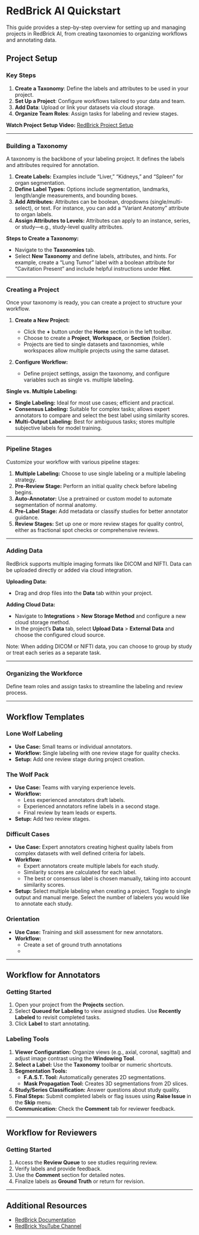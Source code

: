 # RedBrick AI Quickstart

This guide provides a step-by-step overview for setting up and managing projects in RedBrick AI, from creating taxonomies to organizing workflows and annotating data.

## Project Setup

### Key Steps
1. **Create a Taxonomy**: Define the labels and attributes to be used in your project.
2. **Set Up a Project**: Configure workflows tailored to your data and team.
3. **Add Data**: Upload or link your datasets via cloud storage.
4. **Organize Team Roles**: Assign tasks for labeling and review stages.

**Watch Project Setup Video:** [RedBrick Project Setup](https://www.youtube.com/watch?v=J0Wf1Kvhfv0&list=PLjI4V6WYNAySdSCPx0oI1pMo9hhrr7OA5)

---

### Building a Taxonomy

A taxonomy is the backbone of your labeling project. It defines the labels and attributes required for annotation.

1. **Create Labels:** Examples include “Liver,” “Kidneys,” and “Spleen” for organ segmentation.
2. **Define Label Types:** Options include segmentation, landmarks, length/angle measurements, and bounding boxes.
3. **Add Attributes:** Attributes can be boolean, dropdowns (single/multi-select), or text. For instance, you can add a “Variant Anatomy” attribute to organ labels.
4. **Assign Attributes to Levels:** Attributes can apply to an instance, series, or study—e.g., study-level quality attributes.

**Steps to Create a Taxonomy:**
- Navigate to the **Taxonomies** tab.
- Select **New Taxonomy** and define labels, attributes, and hints. For example, create a “Lung Tumor” label with a boolean attribute for “Cavitation Present” and include helpful instructions under **Hint**.

---

### Creating a Project

Once your taxonomy is ready, you can create a project to structure your workflow.

1. **Create a New Project:**
   - Click the **+** button under the **Home** section in the left toolbar.
   - Choose to create a **Project**, **Workspace**, or **Section** (folder).
   - Projects are tied to single datasets and taxonomies, while workspaces allow multiple projects using the same dataset.

2. **Configure Workflow:**
   - Define project settings, assign the taxonomy, and configure variables such as single vs. multiple labeling.

**Single vs. Multiple Labeling:**
- **Single Labeling:** Ideal for most use cases; efficient and practical.
- **Consensus Labeling:** Suitable for complex tasks; allows expert annotators to compare and select the best label using similarity scores.
- **Multi-Output Labeling:** Best for ambiguous tasks; stores multiple subjective labels for model training.

---

### Pipeline Stages

Customize your workflow with various pipeline stages:

1. **Multiple Labeling:** Choose to use single labeling or a multiple labeling strategy.
1. **Pre-Review Stage:** Perform an initial quality check before labeling begins.
2. **Auto-Annotator:** Use a pretrained or custom model to automate segmentation of normal anatomy.
3. **Pre-Label Stage:** Add metadata or classify studies for better annotator guidance.
4. **Review Stages:** Set up one or more review stages for quality control, either as fractional spot checks or comprehensive reviews.

---

### Adding Data

RedBrick supports multiple imaging formats like DICOM and NIFTI. Data can be uploaded directly or added via cloud integration.

**Uploading Data:**
- Drag and drop files into the **Data** tab within your project.

**Adding Cloud Data:**
- Navigate to **Integrations** > **New Storage Method** and configure a new cloud storage method.
- In the project’s **Data** tab, select **Upload Data** > **External Data** and choose the configured cloud source.

Note: When adding DICOM or NIFTI data, you can choose to group by study or treat each series as a separate task.

---

### Organizing the Workforce

Define team roles and assign tasks to streamline the labeling and review process.

---

## Workflow Templates

### Lone Wolf Labeling
- **Use Case:** Small teams or individual annotators.
- **Workflow:** Single labeling with one review stage for quality checks.
- **Setup:** Add one review stage during project creation.

### The Wolf Pack
- **Use Case:** Teams with varying experience levels.
- **Workflow:**
  - Less experienced annotators draft labels.
  - Experienced annotators refine labels in a second stage.
  - Final review by team leads or experts.
- **Setup:** Add two review stages.

### Difficult Cases
- **Use Case:** Expert annotators creating highest quality labels from complex datasets with well defined criteria for labels.
- **Workflow:**
  - Expert annotators create multiple labels for each study.
  - Similarity scores are calculated for each label.
  - The best or consensus label is chosen manually, taking into account similarity scores.
- **Setup:** Select multiple labeling when creating a project. Toggle to single output and manual merge. Select the number of labelers you would like to annotate each study. 

### Orientation
- **Use Case:** Training and skill assessment for new annotators.
- **Workflow:**
  - Create a set of ground truth annotations
  - 

---

## Workflow for Annotators

### Getting Started

1. Open your project from the **Projects** section.
2. Select **Queued for Labeling** to view assigned studies. Use **Recently Labeled** to revisit completed tasks.
3. Click **Label** to start annotating.

### Labeling Tools

1. **Viewer Configuration:** Organize views (e.g., axial, coronal, sagittal) and adjust image contrast using the **Windowing Tool**.
2. **Select a Label:** Use the **Taxonomy** toolbar or numeric shortcuts.
3. **Segmentation Tools:**
   - **F.A.S.T. Tool:** Automatically generates 2D segmentations.
   - **Mask Propagation Tool:** Creates 3D segmentations from 2D slices.
4. **Study/Series Classification:** Answer questions about study quality.
5. **Final Steps:** Submit completed labels or flag issues using **Raise Issue** in the **Skip** menu.
6. **Communication:** Check the **Comment** tab for reviewer feedback.

---

## Workflow for Reviewers

### Getting Started

1. Access the **Review Queue** to see studies requiring review.
2. Verify labels and provide feedback.
3. Use the **Comment** section for detailed notes.
4. Finalize labels as **Ground Truth** or return for revision.

---

## Additional Resources

- [RedBrick Documentation](https://docs.redbrickai.com/)
- [RedBrick YouTube Channel](https://www.youtube.com/channel/UCb9AKo2XaZsxI7D-foIQ4lA)
